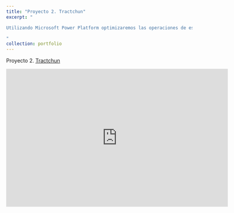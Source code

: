```yaml
---
title: "Proyecto 2. Tractchun"
excerpt: "

Utilizando Microsoft Power Platform optimizaremos las operaciones de esta organización <br/> <iframe title='Proyecto 2. Tractchun' width='600' height='373.5' src='https://app.powerbi.com/view?r=eyJrIjoiY2YyZjQ0MWQtMzQyNS00NGM4LWE4N2YtNWUzNjNkMWE0N2M0IiwidCI6ImEzY2QwMDVjLTI1MTQtNDcwOS1iNTg4LTFkNzhiZTM3NTBhNiIsImMiOjl9' frameborder='0' allowFullScreen='true'></iframe> 

"
collection: portfolio
---
```


Proyecto 2. [Tractchun](https://wendolyponce.github.io/portfolio/power-bi-2/) 

<iframe title="Proyecto 2. Tractchun" width="600" height="373.5" src="https://app.powerbi.com/view?r=eyJrIjoiY2YyZjQ0MWQtMzQyNS00NGM4LWE4N2YtNWUzNjNkMWE0N2M0IiwidCI6ImEzY2QwMDVjLTI1MTQtNDcwOS1iNTg4LTFkNzhiZTM3NTBhNiIsImMiOjl9" frameborder="0" allowFullScreen="true"></iframe>
